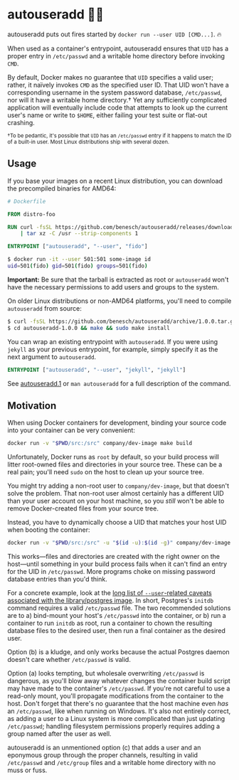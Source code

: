 # autouseradd 👩‍🚒

autouseradd puts out fires started by `docker run --user UID [CMD...]`. 🔥

When used as a container's entrypoint, autouseradd ensures that `UID` has a
proper entry in `/etc/passwd` and a writable home directory before invoking
`CMD`.

By default, Docker makes no guarantee that `UID` specifies a valid user; rather,
it naïvely invokes `CMD` as the specified user ID. That UID won't have a
corresponding username in the system password database, `/etc/passwd`, nor will
it have a writable home directory.† Yet any sufficiently complicated application
will eventually include code that attempts to look up the current user's name or
write to `$HOME`, either failing your test suite or flat-out crashing.

<small>†To be pedantic, it's possible that `UID` has an `/etc/passwd` entry if
it happens to match the ID of a built-in user. Most Linux distributions ship
with several dozen.</small>

## Usage

If you base your images on a recent Linux distribution, you can download the
precompiled binaries for AMD64:

```dockerfile
# Dockerfile

FROM distro-foo

RUN curl -fsSL https://github.com/benesch/autouseradd/releases/download/1.0.0/autouseradd-1.0.0-amd64.tar.gz \
    | tar xz -C /usr --strip-components 1

ENTRYPOINT ["autouseradd", "--user", "fido"]
```

```bash
$ docker run -it --user 501:501 some-image id
uid=501(fido) gid=501(fido) groups=501(fido)
```

**Important:** Be sure that the tarball is extracted as root or `autouseradd`
won't have the necessary permissions to add users and groups to the system.

On older Linux distributions or non-AMD64 platforms, you'll need to compile
`autouseradd` from source:

```bash
$ curl -fsSL https://github.com/benesch/autouseradd/archive/1.0.0.tar.gz | tar xz
$ cd autouseradd-1.0.0 && make && sudo make install
```

You can wrap an existing entrypoint with `autouseradd`. If you were using
`jekyll` as your previous entrypoint, for example, simply specify it as the next
argument to `autouseradd`.

```dockerfile
ENTRYPOINT ["autouseradd", "--user", "jekyll", "jekyll"]
```

See [autouseradd.1](autouseradd.1) or `man autouseradd` for a full description
of the command.

## Motivation

When using Docker containers for development, binding your source code into your
container can be very convenient:

```bash
docker run -v "$PWD/src:/src" company/dev-image make build
```

Unfortunately, Docker runs as `root` by default, so your build process will
litter root-owned files and directories in your source tree. These can be a real
pain; you'll need `sudo` on the host to clean up your source tree.

You might try adding a non-root user to `company/dev-image`, but that doesn't
solve the problem. That non-root user almost certainly has a different UID than
your user account on your host machine, so you *still* won't be able to remove
Docker-created files from your source tree.

Instead, you have to dynamically choose a UID that matches your host UID when
booting the container:

```bash
docker run -v "$PWD/src:/src" -u "$(id -u):$(id -g)" company/dev-image ...
```

This works—files and directories are created with the right owner on the
host—until something in your build process fails when it can't find an entry for
the UID in `/etc/passwd`. More programs choke on missing password database
entries than you'd think.

For a concrete example, look at the [long list of `--user`-related caveats
associated with the library/postgres image][postgres-user-notes]. In short,
Postgres's `initdb` command requires a valid `/etc/passwd` file. The two
recommended solutions are to a) bind-mount your host's `/etc/passwd` into the
container, or b) run a container to run `initdb` as root, run a container to
chown the resulting database files to the desired user, then run a final
container as the desired user.

Option (b) is a kludge, and only works because the actual Postgres daemon
doesn't care whether `/etc/passwd` is valid.

Option (a) looks tempting, but wholesale overwriting `/etc/passwd` is dangerous,
as you'll blow away whatever changes the container build script may have made to
the container's `/etc/passwd`. If you're not careful to use a read-only mount,
you'll propagate modifications from the container to the host. Don't forget that
there's no guarantee that the host machine even *has* an `/etc/passwd`, like
when running on Windows. It's also not entirely correct, as adding a user to a
Linux system is more complicated than just updating `/etc/passwd`; handling
filesystem permissions properly requires adding a group named after the user as
well.

autouseradd is an unmentioned option (c) that adds a user and an eponymous group
through the proper channels, resulting in valid `/etc/passwd` and `/etc/group`
files and a writable home directory with no muss or fuss.

[docker-run-user]: https://docs.docker.com/engine/reference/run/#user
[postgres-user-notes]: https://github.com/docker-library/docs/blob/212ed60a19b8b5454308b504fdcdf5d317f42b6f/postgres/README.md#arbitrary---user-notes
